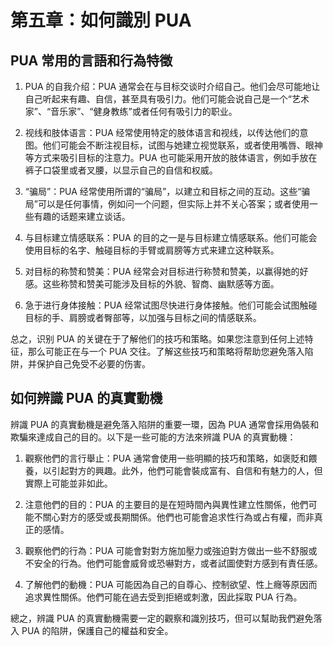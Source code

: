 # 第五章：如何識別 PUA

## PUA 常用的言語和行為特徵

1. PUA 的自我介绍：PUA 通常会在与目标交谈时介绍自己。他们会尽可能地让自己听起来有趣、自信，甚至具有吸引力。他们可能会说自己是一个“艺术家”、“音乐家”、“健身教练”或者任何有吸引力的职业。

2. 视线和肢体语言：PUA 经常使用特定的肢体语言和视线，以传达他们的意图。他们可能会不断注视目标，试图与她建立视觉联系，或者使用嘴唇、眼神等方式来吸引目标的注意力。PUA 也可能采用开放的肢体语言，例如手放在裤子口袋里或者叉腰，以显示自己的自信和权威。

3. “骗局”：PUA 经常使用所谓的“骗局”，以建立和目标之间的互动。这些“骗局”可以是任何事情，例如问一个问题，但实际上并不关心答案；或者使用一些有趣的话题来建立谈话。

4. 与目标建立情感联系：PUA 的目的之一是与目标建立情感联系。他们可能会使用目标的名字、触碰目标的手臂或肩膀等方式来建立这种联系。

5. 对目标的称赞和赞美：PUA 经常会对目标进行称赞和赞美，以赢得她的好感。这些称赞和赞美可能涉及目标的外貌、智商、幽默感等方面。

6. 急于进行身体接触：PUA 经常试图尽快进行身体接触。他们可能会试图触碰目标的手、肩膀或者臀部等，以加强与目标之间的情感联系。

总之，识别 PUA 的关键在于了解他们的技巧和策略。如果您注意到任何上述特征，那么可能正在与一个 PUA 交往。了解这些技巧和策略将帮助您避免落入陷阱，并保护自己免受不必要的伤害。

## 如何辨識 PUA 的真實動機

辨識 PUA 的真實動機是避免落入陷阱的重要一環，因為 PUA 通常會採用偽裝和欺騙來達成自己的目的。以下是一些可能的方法來辨識 PUA 的真實動機：

1. 觀察他們的言行舉止：PUA 通常會使用一些明顯的技巧和策略，如褒貶和餵養，以引起對方的興趣。此外，他們可能會裝成富有、自信和有魅力的人，但實際上可能並非如此。

2. 注意他們的目的：PUA 的主要目的是在短時間內與異性建立性關係，他們可能不關心對方的感受或長期關係。他們也可能會追求性行為或占有權，而非真正的感情。

3. 觀察他們的行為：PUA 可能會對對方施加壓力或強迫對方做出一些不舒服或不安全的行為。他們可能會威脅或恐嚇對方，或者試圖使對方感到有責任感。

4. 了解他們的動機：PUA 可能因為自己的自尊心、控制欲望、性上癮等原因而追求異性關係。他們可能在過去受到拒絕或刺激，因此採取 PUA 行為。

總之，辨識 PUA 的真實動機需要一定的觀察和識別技巧，但可以幫助我們避免落入 PUA 的陷阱，保護自己的權益和安全。